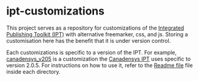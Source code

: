 # ipt-customizations

This project serves as a repository for customizations of the [Integrated Publishing Toolkit (IPT)](http://www.gbif.org/ipt) with alternative freemarker, css, and js. Storing a customisation here has the benefit that it is under version control.

Each customizations is specific to a version of the IPT. For example, [canadensys_v205](canadensys_v205) is a customization the [Canadensys IPT](http://data.canadensys.net/ipt/) uses specific to version 2.0.5. For instructions on how to use it, refer to the [Readme file](canadensys_v205/README.md) file inside each directory.

